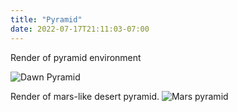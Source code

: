 ```yaml
---
title: "Pyramid"
date: 2022-07-17T21:11:03-07:00
---
```

Render of pyramid environment

![Dawn Pyramid](/pyramiddawn.png)


Render of mars-like desert pyramid.
![Mars pyramid](/marspyramid.png)

